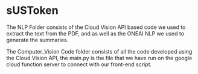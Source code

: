 # sUSToken
The NLP Folder consists of the Cloud Vision API based code we used to extract the text from the PDF, and as well as the ONEAI NLP we used to generate the summaries.

The Computer_Vision Code folder consists of all the code developed using the Cloud Vision API, the main.py is the file that we have run on the google cloud function server to connect with our front-end script. 